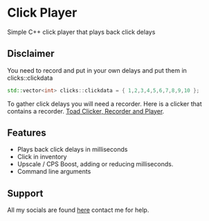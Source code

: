 # Click Player

Simple C++ click player that plays back click delays

## Disclaimer

You need to record and put in your own delays and put them in clicks::clickdata
```c++
std::vector<int> clicks::clickdata = { 1,2,3,4,5,6,7,8,9,10 };
```
To gather click delays you will need a recorder. Here is a clicker that contains a recorder. [Toad Clicker, Recorder and Player](https://github.com/Steve987321/toadclicker).

## Features
 - Plays back click delays in milliseconds
 - Click in inventory
 - Upscale / CPS Boost, adding or reducing milliseconds.
 - Command line arguments

## Support
All my socials are found [here](https://solo.to/buxh) contact me for help.